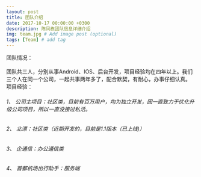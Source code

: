 ```yaml
---
layout: post
title: 团队介绍
date: 2017-10-17 00:00:00 +0300
description: 陈凤栋团队信息详细介绍
img: team.jpg # Add image post (optional)
tags: [Team] # add tag
---
```

团队情况：<br />  
	团队共三人，分别从事Android、IOS、后台开发，项目经验均在四年以上。我们三个人在同一个公司，一起共事两年多了，配合默契，有耐心，办事仔细认真。
项目经验：
###### 1、	公司主项目：社区类，目前有百万用户，均为独立开发，因一直致力于优化升级公司项目，所以一直没接过私活。
###### 2、	北漂：社区类（近期开发的，目前是1.1版本（已上线)）
###### 3、	企通信：办公通信类 
###### 4、	首都机场出行助手：服务端